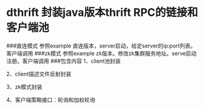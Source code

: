 # dthrift 封装java版本thrift RPC的链接和客户端池
###直连模式
参照example 直连版本，server启动，给定server的ip:port列表。 客户端调用
###zk模式
参照example zk版本。修改zk集群服务地址。serve启动注册。客户端调用
###包含内容
1、client池封装

2、client描述文件反射封装

3、zk模式封装

4、客户端策略接口：轮询和加权轮询


